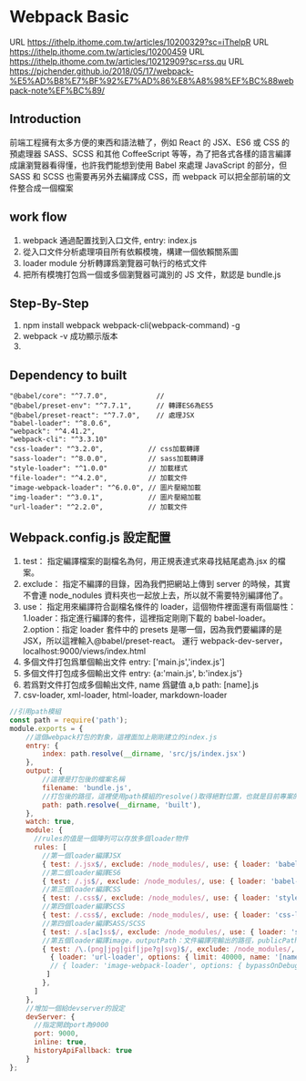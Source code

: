 # Webpack Basic

URL https://ithelp.ithome.com.tw/articles/10200329?sc=iThelpR
URL https://ithelp.ithome.com.tw/articles/10200459
URL https://ithelp.ithome.com.tw/articles/10212909?sc=rss.qu
URL https://pjchender.github.io/2018/05/17/webpack-%E5%AD%B8%E7%BF%92%E7%AD%86%E8%A8%98%EF%BC%88webpack-note%EF%BC%89/

## Introduction

前端工程擁有太多方便的東西和語法糖了，例如 React 的 JSX、ES6 或 CSS 的預處理器 SASS、SCSS 和其他 CoffeeScript 等等，為了把各式各樣的語言編譯成讓瀏覽器看得懂，也許我們能想到使用 Babel 來處理 JavaScript 的部分，但 SASS 和 SCSS 也需要再另外去編譯成 CSS，而 webpack 可以把全部前端的文件整合成一個檔案

## work flow

1. webpack 通過配置找到入口文件, entry: index.js
2. 從入口文件分析處理項目所有依賴模塊，構建一個依賴關系圖
3. loader module 分析轉譯爲瀏覽器可執行的格式文件
4. 把所有模塊打包爲一個或多個瀏覽器可識別的 JS 文件，默認是 bundle.js

## Step-By-Step

1. npm install webpack webpack-cli(webpack-command) -g
2. webpack -v 成功顯示版本
3.

## Dependency to built

    "@babel/core": "^7.7.0",		    //
    "@babel/preset-env": "^7.7.1",	    // 轉譯ES6為ES5
    "@babel/preset-react": "^7.7.0",	// 處理JSX
    "babel-loader": "^8.0.6",
    "webpack": "^4.41.2",
    "webpack-cli": "^3.3.10"
    "css-loader": "^3.2.0",           // css加載轉譯
    "sass-loader": "^8.0.0",          // sass加載轉譯
    "style-loader": "^1.0.0"          // 加載樣式
    "file-loader": "^4.2.0",          // 加載文件
    "image-webpack-loader": "^6.0.0", // 圖片壓縮加載
    "img-loader": "^3.0.1",           // 圖片壓縮加載
    "url-loader": "^2.2.0",           // 加載文件

## Webpack.config.js 設定配置

1. test：
   指定編譯檔案的副檔名為何，用正規表達式來尋找結尾處為.jsx 的檔案。
2. exclude：
   指定不編譯的目錄，因為我們把網站上傳到 server 的時候，其實不會連 node_nodules 資料夾也一起放上去，所以就不需要特別編譯他了。
3. use：
   指定用來編譯符合副檔名條件的 loader，這個物件裡面還有兩個屬性：
   1.loader：指定進行編譯的套件，這裡指定剛剛下載的 babel-loader。
   2.option：指定 loader 套件中的 presets 是哪一個，因為我們要編譯的是 JSX，所以這裡輸入@babel/preset-react。
   運行 webpack-dev-server，localhost:9000/views/index.html
4. 多個文件打包爲單個輸出文件
   entry: ['main.js','index.js']
5. 多個文件打包成多個輸出文件
   entry: {a:'main.js', b:'index.js'}
6. 若爲對文件打包成多個輸出文件, name 爲鍵值 a,b
   path: [name].js
7. csv-loader, xml-loader, html-loader, markdown-loader

```js
//引用path模組
const path = require('path');
module.exports = {
    //這個webpack打包的對象，這裡面加上剛剛建立的index.js
    entry: {
        index: path.resolve(__dirname, 'src/js/index.jsx')
    },
    output: {
        //這裡是打包後的檔案名稱
        filename: 'bundle.js',
        //打包後的路徑，這裡使用path模組的resolve()取得絕對位置，也就是目前專案的根目錄
        path: path.resolve(__dirname, 'built'),
    },
    watch: true,
    module: {
      //rules的值是一個陣列可以存放多個loader物件
      rules: [
        //第一個loader編譯JSX
        { test: /.jsx$/, exclude: /node_modules/, use: { loader: 'babel-loader', options: { presets: ['@babel/preset-react', '@babel/preset-env'] } } },
        //第二個loader編譯ES6
        { test: /.js$/, exclude: /node_modules/, use: { loader: 'babel-loader', options: { presets: ['@babel/preset-env'] } } },
        //第三個loader編譯CSS
        { test: /.css$/, exclude: /node_modules/, use: { loader: 'style-loader' } },
        //第四個loader編譯SCSS
        { test: /.css$/, exclude: /node_modules/, use: { loader: 'css-loader' } },
        //第四個loader編譯SASS/SCSS
        { test: /.s[ac]ss$/, exclude: /node_modules/, use: { loader: 'sass-loader' } }，
        //第五個loader編譯image，outputPath：文件編譯完輸出的路徑，publicPath：資源開放目錄, outputPath:編譯完輸出路徑，publicPath:運行web時讀取圖檔的路徑（static resource path 依據server端配置的靜態資源路徑）
        { test: /\.(png|jpg|gif|jpe?g|svg)$/, exclude: /node_modules/, use: [
          { loader: 'url-loader', options: { limit: 40000, name: '[name].[ext]', outputPath:  '../src/asset', publicPath: '/src/asset' } },
          // { loader: 'image-webpack-loader', options: { bypassOnDebug: true } }
         ]
        },
      ]
    },
    //增加一個給devserver的設定
    devServer: {
      //指定開啟port為9000
      port: 9000,
      inline: true,
      historyApiFallback: true
    }
};
```
